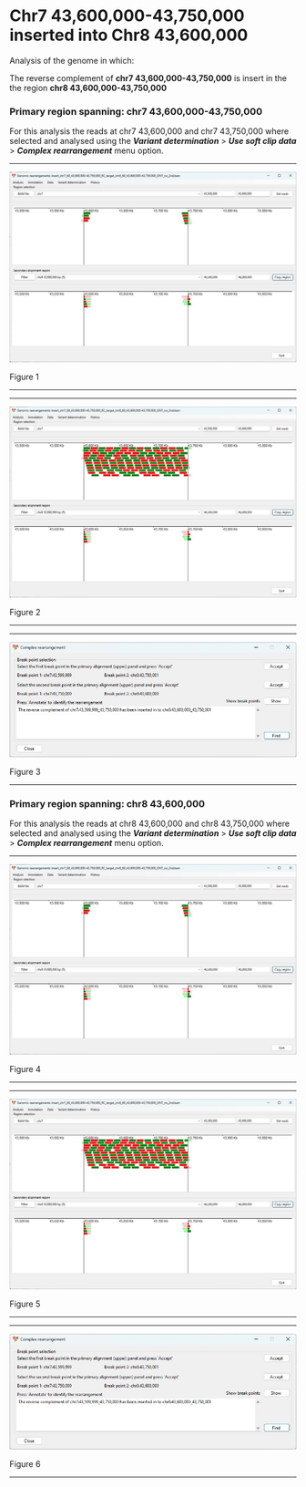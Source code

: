 # Chr7 43,600,000-43,750,000  inserted into Chr8 43,600,000

Analysis of the genome in which: 

The reverse complement of **chr7 43,600,000-43,750,000** is insert in the the region **chr8 43,600,000-43,750,000**

### Primary region spanning: chr7 43,600,000-43,750,000  

For this analysis the reads at chr7 43,600,000 and chr7 43,750,000 where selected and analysed using the  ___Variant determination___ > ___Use soft clip data___ > ___Complex rearrangement___ menu option.

<hr />

![image](images/insert_chr7_60_43,600,000-43,750,000_RC_target_chr8_60_43,600,000-43,750,000_ONT_no_2nd_1.jpg)

Figure 1

<hr />

<hr />

![image](images/insert_chr7_60_43,600,000-43,750,000_RC_target_chr8_60_43,600,000-43,750,000_ONT_no_2nd_1_all.jpg)

Figure 2

<hr />

<hr />

![image](images/insert_chr7_60_43,600,000-43,750,000_RC_target_chr8_60_43,600,000-43,750,000_ONT_no_2nd_1_results.jpg)

Figure 3

<hr />

### Primary region spanning: chr8 43,600,000  

For this analysis the reads at chr8 43,600,000 and chr8 43,750,000 where selected and analysed using the  ___Variant determination___ > ___Use soft clip data___ > ___Complex rearrangement___ menu option.

<hr />

![image](images/insert_chr7_60_43,600,000-43,750,000_RC_target_chr8_60_43,600,000-43,750,000_ONT_no_2nd_1.jpg)

Figure 4

<hr />

<hr />

![image](images/insert_chr7_60_43,600,000-43,750,000_RC_target_chr8_60_43,600,000-43,750,000_ONT_no_2nd_1_all.jpg)

Figure 5

<hr />

<hr />

![image](images/insert_chr7_60_43,600,000-43,750,000_RC_target_chr8_60_43,600,000-43,750,000_ONT_no_2nd_1_results.jpg)

Figure 6

<hr />

